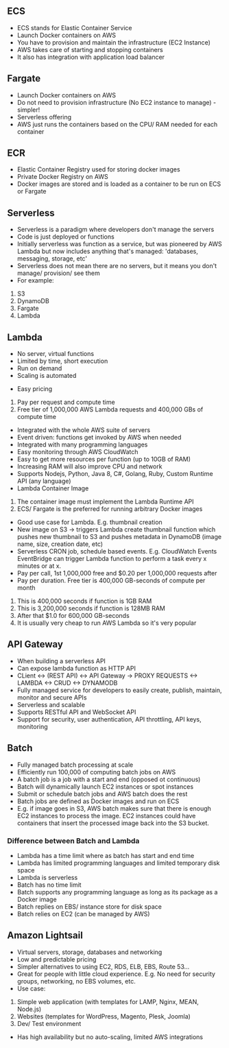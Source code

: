 ## ECS
* ECS stands for Elastic Container Service 
* Launch Docker containers on AWS 
* You have to provision and maintain the infrastructure (EC2 Instance)
* AWS takes care of starting and stopping containers
* It also has integration with application load balancer

## Fargate 
* Launch Docker containers on AWS
* Do not need to provision infrastructure (No EC2 instance to manage) - simpler! 
* Serverless offering
* AWS just runs the containers based on the CPU/ RAM needed for each container 

## ECR 
* Elastic Container Registry used for storing docker images
* Private Docker Registry on AWS
* Docker images are stored and is loaded as a container to be run on ECS or Fargate

## Serverless
* Serverless is a paradigm where developers don't manage the servers 
* Code is just deployed or functions 
* Initially serverless was function as a service, but was pioneered by AWS Lambda but now includes anything that's managed: 'databases, messaging, storage, etc'
* Serverless does not mean there are no servers, but it means you don't manage/ provision/ see them
* For example:
1. S3
2. DynamoDB
3. Fargate 
4. Lambda

## Lambda
* No server, virtual functions
* Limited by time, short execution 
* Run on demand
* Scaling is automated
+ Easy pricing 
1. Pay per request and compute time
2. Free tier of 1,000,000 AWS Lambda requests and 400,000 GBs of compute time
+ Integrated with the whole AWS suite of servers
+ Event driven: functions get invoked by AWS when needed
+ Integrated with many programming languages
+ Easy monitoring through AWS CloudWatch
+ Easy to get more resources per function (up to 10GB of RAM)
+ Increasing RAM will also improve CPU and network
+ Supports Nodejs, Python, Java 8, C#, Golang, Ruby, Custom Runtime API (any language)
+ Lambda Container Image 
1. The container image must implement the Lambda Runtime API
2. ECS/ Fargate is the preferred for running arbitrary Docker images

* Good use case for Lambda. E.g. thumbnail creation
* New image on S3 -> triggers Lambda create thumbnail function which pushes new thumbnail to S3 and pushes metadata in DynamoDB (image name, size, creation date, etc)
* Serverless CRON job, schedule based events. E.g. CloudWatch Events EventBridge can trigger Lambda function to perform a task every x minutes or at x.
* Pay per call, 1st 1,000,000 free and $0.20 per 1,000,000 requests after
* Pay per duration. Free tier is 400,000 GB-seconds of compute per month
1. This is 400,000 seconds if function is 1GB RAM
2. This is 3,200,000 seconds if function is 128MB RAM
3. After that $1.0 for 600,000 GB-seconds
4. It is usually very cheap to run AWS Lambda so it's very popular

## API Gateway 
* When building a serverless API
* Can expose lambda function as HTTP API
* CLient <-> (REST API) <-> API Gateway -> PROXY REQUESTS <-> LAMBDA <-> CRUD <-> DYNAMODB
* Fully managed service for developers to easily create, publish, maintain, monitor and secure APIs
* Serverless and scalable
* Supports RESTful API and WebSocket API
* Support for security, user authentication, API throttling, API keys, monitoring

## Batch
* Fully managed batch processing at scale 
* Efficiently run 100,000 of computing batch jobs on AWS
* A batch job is a job with a start and end (opposed ot continuous)
* Batch will dynamically launch EC2 instances or spot instances
* Submit or schedule batch jobs and AWS batch does the rest
* Batch jobs are defined as Docker images and run on ECS
* E.g. if image goes in S3, AWS batch makes sure that there is enough EC2 instances to process the image. EC2 instances could have containers that insert the processed image back into the S3 bucket.

### Difference between Batch and Lambda 
* Lambda has a time limit where as batch has start and end time
* Lambda has limited programming languages and limited temporary disk space
* Lambda is serverless
* Batch has no time limit 
* Batch supports any programming language as long as its package as a Docker image 
* Batch replies on EBS/ instance store for disk space
* Batch relies on EC2 (can be managed by AWS)

## Amazon Lightsail
* Virtual servers, storage, databases and networking 
* Low and predictable pricing 
* Simpler alternatives to using EC2, RDS, ELB, EBS, Route 53...
* Great for people with little cloud experience. E.g. No need for security groups, networking, no EBS volumes, etc.
* Use case:
1. Simple web application (with templates for LAMP, Nginx, MEAN, Node.js)
2. Websites (templates for WordPress, Magento, Plesk, Joomla)
3. Dev/ Test environment
* Has high availability but no auto-scaling, limited AWS integrations
